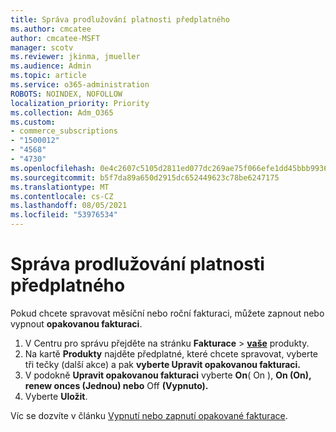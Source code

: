 ```yaml
---
title: Správa prodlužování platnosti předplatného
ms.author: cmcatee
author: cmcatee-MSFT
manager: scotv
ms.reviewer: jkinma, jmueller
ms.audience: Admin
ms.topic: article
ms.service: o365-administration
ROBOTS: NOINDEX, NOFOLLOW
localization_priority: Priority
ms.collection: Adm_O365
ms.custom:
- commerce_subscriptions
- "1500012"
- "4568"
- "4730"
ms.openlocfilehash: 0e4c2607c5105d2811ed077dc269ae75f066efe1dd45bbb9936b2336a370a052
ms.sourcegitcommit: b5f7da89a650d2915dc652449623c78be6247175
ms.translationtype: MT
ms.contentlocale: cs-CZ
ms.lasthandoff: 08/05/2021
ms.locfileid: "53976534"
---
```

# <a name="manage-subscription-renewal"></a>Správa prodlužování platnosti předplatného

Pokud chcete spravovat měsíční nebo roční fakturaci, můžete zapnout nebo vypnout **opakovanou fakturaci**.

1. V Centru pro správu přejděte na stránku **Fakturace**  >  **[vaše](https://go.microsoft.com/fwlink/p/?linkid=842054)** produkty.
2. Na kartě **Produkty** najděte předplatné, které chcete spravovat, vyberte tři tečky (další akce) a pak **vyberte Upravit opakovanou fakturaci.**
3. V podokně **Upravit opakovanou fakturaci** vyberte **On**( On ), **On (On), renew onces (Jednou) nebo** Off **(Vypnuto).**
4. Vyberte **Uložit**.

Víc se dozvíte v článku [Vypnutí nebo zapnutí opakované fakturace](/microsoft-365/commerce/subscriptions/renew-your-subscription#turn-recurring-billing-off-or-on).

